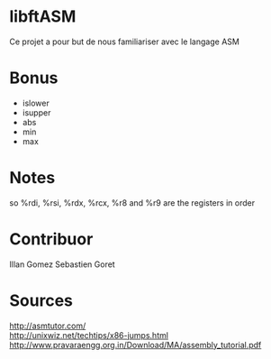 # libftASM

Ce projet a pour but de nous familiariser avec le langage ASM

# Bonus

+ islower  
+ isupper  
+ abs  
+ min  
+ max  

# Notes

so %rdi, %rsi, %rdx, %rcx, %r8 and %r9 are the registers in order 

# Contribuor

Illan 		Gomez
Sebastien	Goret

# Sources

http://asmtutor.com/  
http://unixwiz.net/techtips/x86-jumps.html  
http://www.pravaraengg.org.in/Download/MA/assembly_tutorial.pdf
